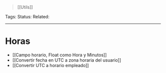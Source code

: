 > [[Utils]]

Tags: 
Status: 
Related: 

___

# Horas

- [[Campo horario, Float como Hora y Minutos]]
- [[Convertir fecha en UTC a zona horaria del usuario]]
- [[Convertir UTC a horario empleado]]
